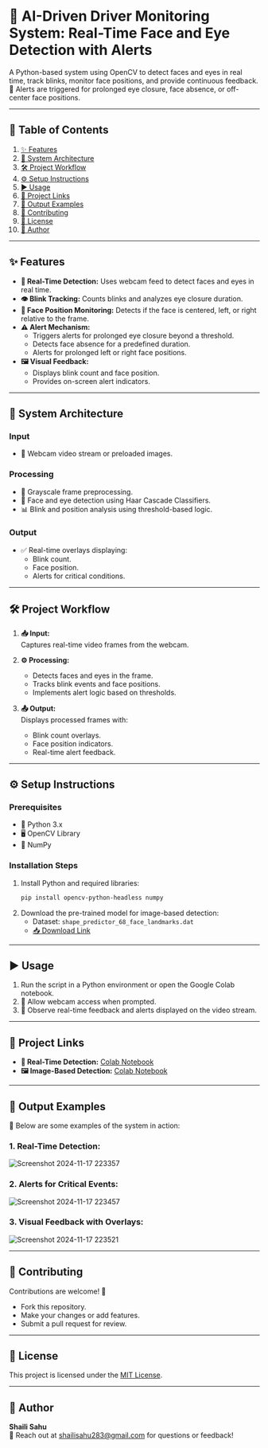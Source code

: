 # **📸 AI-Driven Driver Monitoring System: Real-Time Face and Eye Detection with Alerts**  
A Python-based system using OpenCV to detect faces and eyes in real time, track blinks, monitor face positions, and provide continuous feedback. 🚨 Alerts are triggered for prolonged eye closure, face absence, or off-center face positions.  

---

## **📑 Table of Contents**  
1. [✨ Features](#features)  
2. [📂 System Architecture](#system-architecture)  
3. [🛠️ Project Workflow](#project-workflow)  
4. [⚙️ Setup Instructions](#setup-instructions)  
5. [▶️ Usage](#usage)  
6. [🔗 Project Links](#project-links)  
7. [🌟 Output Examples](#output-examples)  
8. [🤝 Contributing](#contributing)  
9. [📜 License](#license)  
10. [👤 Author](#author)  

---

## **✨ Features**  
- **🎥 Real-Time Detection:** Uses webcam feed to detect faces and eyes in real time.  
- **👁️ Blink Tracking:** Counts blinks and analyzes eye closure duration.  
- **📍 Face Position Monitoring:** Detects if the face is centered, left, or right relative to the frame.  
- **⚠️ Alert Mechanism:**  
  - Triggers alerts for prolonged eye closure beyond a threshold.  
  - Detects face absence for a predefined duration.  
  - Alerts for prolonged left or right face positions.  
- **🖼️ Visual Feedback:**  
  - Displays blink count and face position.  
  - Provides on-screen alert indicators.  

---

## **📂 System Architecture**  
### **Input**  
- 🎥 Webcam video stream or preloaded images.  

### **Processing**  
- 🖤 Grayscale frame preprocessing.  
- 🧠 Face and eye detection using Haar Cascade Classifiers.  
- 📊 Blink and position analysis using threshold-based logic.  

### **Output**  
- ✅ Real-time overlays displaying:  
  - Blink count.  
  - Face position.  
  - Alerts for critical conditions.  

---

## **🛠️ Project Workflow**  
1. **📥 Input:**  
   Captures real-time video frames from the webcam.  

2. **⚙️ Processing:**  
   - Detects faces and eyes in the frame.  
   - Tracks blink events and face positions.  
   - Implements alert logic based on thresholds.  

3. **📤 Output:**  
   Displays processed frames with:  
   - Blink count overlays.  
   - Face position indicators.  
   - Real-time alert feedback.  

---

## **⚙️ Setup Instructions**  
### **Prerequisites**  
- 🐍 Python 3.x  
- 🖥️ OpenCV Library  
- 🔢 NumPy  

### **Installation Steps**  
1. Install Python and required libraries:  
   ```bash
   pip install opencv-python-headless numpy
   ```  
2. Download the pre-trained model for image-based detection:  
   - Dataset: `shape_predictor_68_face_landmarks.dat`  
   - [📥 Download Link](http://dlib.net/files/shape_predictor_68_face_landmarks.dat.bz2)  

---

## **▶️ Usage**  
1. Run the script in a Python environment or open the Google Colab notebook.  
2. 🎥 Allow webcam access when prompted.  
3. 🚀 Observe real-time feedback and alerts displayed on the video stream.  

---

## **🔗 Project Links**  
- **🔴 Real-Time Detection:** [Colab Notebook](https://colab.research.google.com/drive/1tjo-YXL7jvLfSJRJ6r38-nQLeZDPYIks?usp=sharing)  
- **🖼️ Image-Based Detection:** [Colab Notebook](https://colab.research.google.com/drive/1P95uk-lRKsATCuXK4_LKEhRlaRtt424W?usp=sharing)  

---

## **🌟 Output Examples**  
🎨 Below are some examples of the system in action:  

### **1. Real-Time Detection:**  
![Screenshot 2024-11-17 223357](https://github.com/user-attachments/assets/e0883ac8-b979-406b-b90e-cfcb64f86190)

### **2. Alerts for Critical Events:**  
![Screenshot 2024-11-17 223457](https://github.com/user-attachments/assets/3beda625-07d6-4abe-ab28-8d8245b7ea34)


### **3. Visual Feedback with Overlays:**  
![Screenshot 2024-11-17 223521](https://github.com/user-attachments/assets/b9481721-ea7e-424f-ab3a-c34783136321)
 

---

## **🤝 Contributing**  
Contributions are welcome! 🙌  
- Fork this repository.  
- Make your changes or add features.  
- Submit a pull request for review.  

---

## **📜 License**  
This project is licensed under the [MIT License](LICENSE).  

---

## **👤 Author**  
**Shaili Sahu**  
📧 Reach out at [shailisahu283@gmail.com](mailto:shailisahu283@gmail.com) for questions or feedback!  

